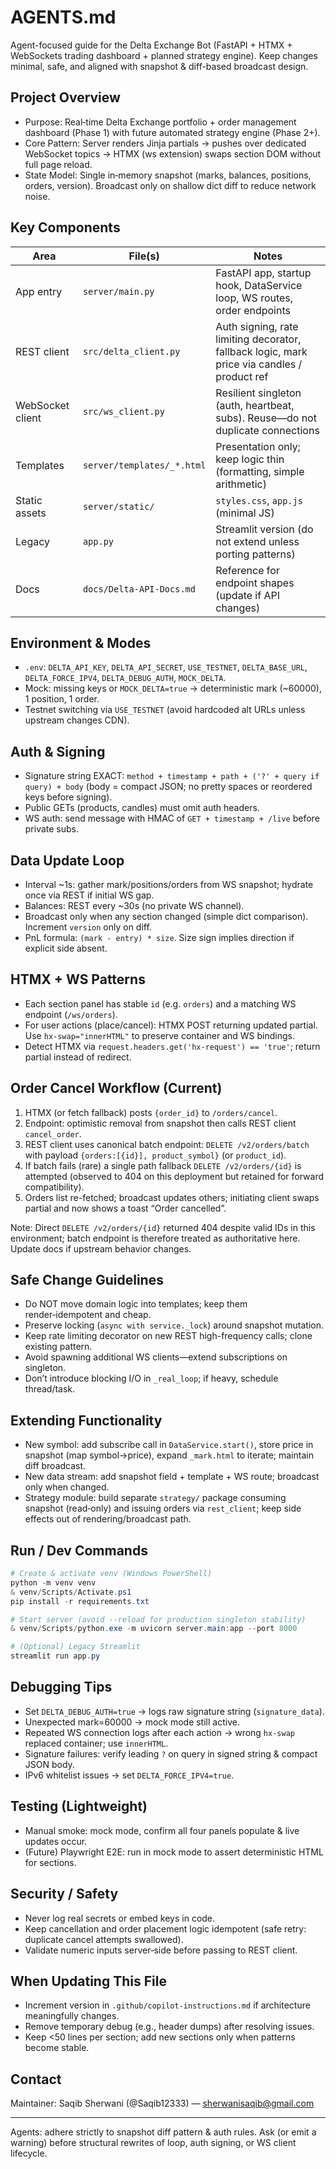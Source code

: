 # AGENTS.md

Agent-focused guide for the Delta Exchange Bot (FastAPI + HTMX + WebSockets trading dashboard + planned strategy engine). Keep changes minimal, safe, and aligned with snapshot & diff-based broadcast design.

## Project Overview
- Purpose: Real‑time Delta Exchange portfolio + order management dashboard (Phase 1) with future automated strategy engine (Phase 2+).
- Core Pattern: Server renders Jinja partials -> pushes over dedicated WebSocket topics -> HTMX (ws extension) swaps section DOM without full page reload.
- State Model: Single in‑memory snapshot (marks, balances, positions, orders, version). Broadcast only on shallow dict diff to reduce network noise.

## Key Components
| Area | File(s) | Notes |
|------|---------|-------|
| App entry | `server/main.py` | FastAPI app, startup hook, DataService loop, WS routes, order endpoints |
| REST client | `src/delta_client.py` | Auth signing, rate limiting decorator, fallback logic, mark price via candles / product ref |
| WebSocket client | `src/ws_client.py` | Resilient singleton (auth, heartbeat, subs). Reuse—do not duplicate connections |
| Templates | `server/templates/_*.html` | Presentation only; keep logic thin (formatting, simple arithmetic) |
| Static assets | `server/static/` | `styles.css`, `app.js` (minimal JS) |
| Legacy | `app.py` | Streamlit version (do not extend unless porting patterns) |
| Docs | `docs/Delta-API-Docs.md` | Reference for endpoint shapes (update if API changes) |

## Environment & Modes
- `.env`: `DELTA_API_KEY`, `DELTA_API_SECRET`, `USE_TESTNET`, `DELTA_BASE_URL`, `DELTA_FORCE_IPV4`, `DELTA_DEBUG_AUTH`, `MOCK_DELTA`.
- Mock: missing keys or `MOCK_DELTA=true` → deterministic mark (~60000), 1 position, 1 order.
- Testnet switching via `USE_TESTNET` (avoid hardcoded alt URLs unless upstream changes CDN).

## Auth & Signing
- Signature string EXACT: `method + timestamp + path + ('?' + query if query) + body` (body = compact JSON; no pretty spaces or reordered keys before signing).
- Public GETs (products, candles) must omit auth headers.
- WS auth: send message with HMAC of `GET + timestamp + /live` before private subs.

## Data Update Loop
- Interval ~1s: gather mark/positions/orders from WS snapshot; hydrate once via REST if initial WS gap.
- Balances: REST every ~30s (no private WS channel).
- Broadcast only when any section changed (simple dict comparison). Increment `version` only on diff.
- PnL formula: `(mark - entry) * size`. Size sign implies direction if explicit side absent.

## HTMX + WS Patterns
- Each section panel has stable `id` (e.g. `orders`) and a matching WS endpoint (`/ws/orders`).
- For user actions (place/cancel): HTMX POST returning updated partial. Use `hx-swap="innerHTML"` to preserve container and WS bindings.
- Detect HTMX via `request.headers.get('hx-request') == 'true'`; return partial instead of redirect.

## Order Cancel Workflow (Current)
1. HTMX (or fetch fallback) posts `{order_id}` to `/orders/cancel`.
2. Endpoint: optimistic removal from snapshot then calls REST client `cancel_order`.
3. REST client uses canonical batch endpoint: `DELETE /v2/orders/batch` with payload `{orders:[{id}], product_symbol}` (or `product_id`).
4. If batch fails (rare) a single path fallback `DELETE /v2/orders/{id}` is attempted (observed to 404 on this deployment but retained for forward compatibility).
5. Orders list re-fetched; broadcast updates others; initiating client swaps partial and now shows a toast “Order cancelled”.

Note: Direct `DELETE /v2/orders/{id}` returned 404 despite valid IDs in this environment; batch endpoint is therefore treated as authoritative here. Update docs if upstream behavior changes.

## Safe Change Guidelines
- Do NOT move domain logic into templates; keep them render‑idempotent and cheap.
- Preserve locking (`async with service._lock`) around snapshot mutation.
- Keep rate limiting decorator on new REST high-frequency calls; clone existing pattern.
- Avoid spawning additional WS clients—extend subscriptions on singleton.
- Don’t introduce blocking I/O in `_real_loop`; if heavy, schedule thread/task.

## Extending Functionality
- New symbol: add subscribe call in `DataService.start()`, store price in snapshot (map symbol→price), expand `_mark.html` to iterate; maintain diff broadcast.
- New data stream: add snapshot field + template + WS route; broadcast only when changed.
- Strategy module: build separate `strategy/` package consuming snapshot (read‑only) and issuing orders via `rest_client`; keep side effects out of rendering/broadcast path.

## Run / Dev Commands
```powershell
# Create & activate venv (Windows PowerShell)
python -m venv venv
& venv/Scripts/Activate.ps1
pip install -r requirements.txt

# Start server (avoid --reload for production singleton stability)
& venv/Scripts/python.exe -m uvicorn server.main:app --port 8000

# (Optional) Legacy Streamlit
streamlit run app.py
```

## Debugging Tips
- Set `DELTA_DEBUG_AUTH=true` → logs raw signature string (`signature_data`).
- Unexpected mark=60000 → mock mode still active.
- Repeated WS connection logs after each action → wrong `hx-swap` replaced container; use `innerHTML`.
- Signature failures: verify leading `?` on query in signed string & compact JSON body.
- IPv6 whitelist issues → set `DELTA_FORCE_IPV4=true`.

## Testing (Lightweight)
- Manual smoke: mock mode, confirm all four panels populate & live updates occur.
- (Future) Playwright E2E: run in mock mode to assert deterministic HTML for sections.

## Security / Safety
- Never log real secrets or embed keys in code.
- Keep cancellation and order placement logic idempotent (safe retry: duplicate cancel attempts swallowed).
- Validate numeric inputs server‑side before passing to REST client.

## When Updating This File
- Increment version in `.github/copilot-instructions.md` if architecture meaningfully changes.
- Remove temporary debug (e.g., header dumps) after resolving issues.
- Keep <50 lines per section; add new sections only when patterns become stable.

## Contact
Maintainer: Saqib Sherwani (@Saqib12333) — sherwanisaqib@gmail.com

---
Agents: adhere strictly to snapshot diff pattern & auth rules. Ask (or emit a warning) before structural rewrites of loop, auth signing, or WS client lifecycle.
